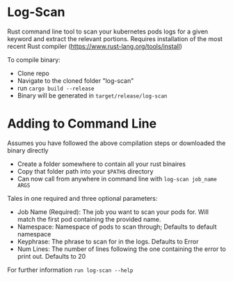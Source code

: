 # Log-Scan
Rust command line tool to scan your kubernetes pods logs for a given keyword and extract the relevant portions. Requires installation of the most recent Rust compiler (https://www.rust-lang.org/tools/install)

To compile binary: 
- Clone repo
- Navigate to the cloned folder "log-scan"
- run `cargo build --release`
- Binary will be generated in `target/release/log-scan`

# Adding to Command Line
Assumes you have followed the above compilation steps or downloaded the binary directly 
- Create a folder somewhere to contain all your rust binaires
- Copy that folder path into your `$PATH$` directory
- Can now call from anywhere in command line with `log-scan job_name ARGS`

Tales in one required and three optional parameters:
- Job Name (Required): The job you want to scan your pods for. Will match the first pod containing the provided name.
- Namespace: Namespace of pods to scan through; Defaults to default namespace
- Keyphrase: The phrase to scan for in the logs. Defaults to Error
- Num Lines: The number of lines following the one containing the error to print out. Defaults to 20

For further information `run log-scan --help`

